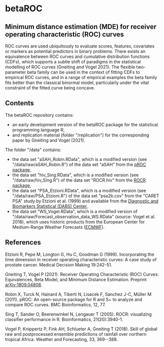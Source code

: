 # betaROC

## Minimum distance estimation (MDE) for receiver operating characteristic (ROC) curves

ROC curves are used ubiquitously to evaluate scores, features, covariates or
markers as potential predictors in binary problems. There exists an equivalence
between ROC curves and cumulative distribution functions (CDFs), which supports
a subtle shift of paradigms in the statistical modelling of ROC curves
(Gneiting and Vogel 2021). The flexible two-parameter beta family can be used
in the context of fitting CDFs to empirical ROC curves, and in a range
of empirical examples the beta family fits better than the classical binormal
model, particularly under the vital constraint of the fitted curve being concave.

## Contents

The betaROC repository contains:

- an early development version of the betaROC package for the statistical programming language R,
- and replication material (folder "/replication") for the corresponding paper by Gneiting and Vogel (2021).

The folder "/data" contains:

- the data set "aSAH_Robin.RData", which is a modified version (see "/data/raw/aSAH_Robin.R") of the data set "aSAH" from the [pROC package](https://cran.r-project.org/package=pROC),
- the data set "hiv_Sing.RData", which is a modified version (see "/data/raw/hiv_Sing.R") of the data set "ROCR.hiv" from the [ROCR package](https://cran.r-project.org/package=ROCR),
- the data set "PSA_Etzioni.RData", which is a modified version (see "/data/raw/PSA_Etzioni.R") of the data set "psa2b.csv" from the "CARET PSA" study by Etzioni et al. (1999) and available from the [Diagnostic and Biomarkers Statistical (DABS) Center](https://research.fredhutch.org/diagnostic-biomarkers-center/en/datasets.html),
- the data set "WS_Vogel.RData", which is a modified version of "/data/raw/Forecast_observation_data_WS.RData" (source: Vogel et al. 2018), which uses historic products from the European Center for Medium-Range Weather Forecasts ([ECMWF](https://www.ecmwf.int/)).

## References

Etzioni R, Pepe M, Longton G, Hu C, Goodman G (1999). Incorporating the time
dimension in receiver operating characteristic curves: A case study of
prostate cancer. Medical Decision Making 19:242-51.

Gneiting T, Vogel P (2021). Receiver Operating Characteristic (ROC) Curves:
Equivalences, Beta Model, and Minimum Distance Estimation. Preprint
[arXiv:1809.04808](https://arxiv.org/abs/1809.04808).

Robin X, Turck N, Hainard A, Tiberti N, Lisacek F, Sanchez J-C,
Müller M (2011). pROC: An open-source package for R and S+ to analyze and
compare ROC curves. BMC Bioinformatics, 12, 77.

Sing T, Sander O, Beerenwinkel N, Lengauer T (2005). ROCR: visualizing
classifier performance in R. Bioinformatics, 21(20):3940-1.

Vogel P, Knippertz P, Fink AH, Schlueter A, Gneiting T (2018). Skill of
global raw and postprocessed ensemble predictions of rainfall over northern
tropical Africa. Weather and Forecasting, 33, 369--388.


